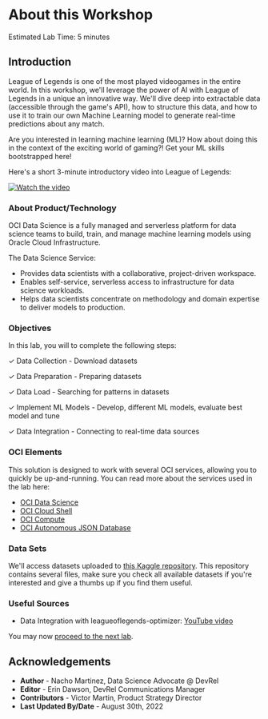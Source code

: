 # About this Workshop

Estimated Lab Time: 5 minutes

## Introduction

League of Legends is one of the most played videogames in the entire world. In this workshop, we'll leverage the power of AI with League of Legends in a unique an innovative way. We'll dive deep into extractable data (accessible through the game's API), how to structure this data, and how to use it to train our own Machine Learning model to generate real-time predictions about any match.

Are you interested in learning machine learning (ML)? How about doing this in the context of the exciting world of gaming?! Get your ML skills bootstrapped here!

Here's a short 3-minute introductory video into League of Legends:

[![Watch the video](https://img.youtube.com/vi/OfYU4gbk13w/hqdefault.jpg)](https://www.youtube.com/watch?v=OfYU4gbk13w)


### About Product/Technology

OCI Data Science is a fully managed and serverless platform for data science teams to build, train, and manage machine learning models using Oracle Cloud Infrastructure.

The Data Science Service:

- Provides data scientists with a collaborative, project-driven workspace.
- Enables self-service, serverless access to infrastructure for data science workloads.
- Helps data scientists concentrate on methodology and domain expertise to deliver models to production.

### Objectives

In this lab, you will to complete the following steps:

&check; Data Collection - Download datasets

&check; Data Preparation - Preparing datasets

&check; Data Load - Searching for patterns in datasets

&check; Implement ML Models - Develop, different ML models, evaluate best model and tune

&check; Data Integration - Connecting to real-time data sources


### OCI Elements

This solution is designed to work with several OCI services, allowing you to quickly be up-and-running. You can read more about the services used in the lab here:

- [OCI Data Science](https://www.oracle.com/artificial-intelligence/data-science/)
- [OCI Cloud Shell](https://docs.oracle.com/en-us/iaas/Content/API/Concepts/cloudshellintro.htm)
- [OCI Compute](https://www.oracle.com/cloud/compute/)
- [OCI Autonomous JSON Database](https://www.oracle.com/autonomous-database/autonomous-json-database/)

### Data Sets

We'll access datasets uploaded to [this Kaggle repository](https://www.kaggle.com/jasperan/league-of-legends-1v1-matchups-results). This repository contains several files, make sure you check all available datasets if you're interested and give a thumbs up if you find them useful.

### Useful Sources

- Data Integration with leagueoflegends-optimizer: [YouTube video](https://www.youtube.com/watch?v=SlG0q4oWGsk)

You may now [proceed to the next lab](#next).


## Acknowledgements

* **Author** - Nacho Martinez, Data Science Advocate @ DevRel
* **Editor** - Erin Dawson, DevRel Communications Manager
* **Contributors** -  Victor Martin, Product Strategy Director
* **Last Updated By/Date** - August 30th, 2022
